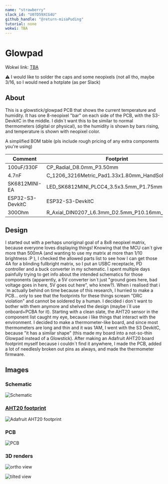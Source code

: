 ```yaml
---
name: "strawberry"
slack_id: "U07D59XCG4U"
github_handle: "@return-misaPuding"
tutorial: none
wokwi: TBA
---
```


# Glowpad

Wokwi link: [TBA](https://wokwi.com/projects/XXXXXX)

<!-- Uncomment the line below if you need a soldering iron -->
⚠️ I would like to solder the caps and some neopixels (not all tho, maybe 3/16, so I would need a hotplate (as per Slack)

## About

This is a glowstick/glowpad PCB that shows the current temperature and humidity. It has one 8-neopixel "bar" on each side of the PCB, with the S3-DevkitC in the middle. I didn´t want this to be similar to normal thermometers (digital or physical), so the humidity is shown by bars rising, and temperature is shown with neopixel color.

A simplified BOM table
(pls include rough pricing of any extra components you're using)

<!-- Example: -->

| Comment           | Footprint                                      | Quantity | LCSC     | Cost   |
|-------------------|------------------------------------------------|----------|----------|--------|
| 100uF/330F             | CP_Radial_D8.0mm_P3.50mm    | 2        | C112510/C383041   | 0.033$/0.036$ | 
| 4.7nF             | C_1206_3216Metric_Pad1.33x1.80mm_HandSolder    | 16        | C1538    | 0.0011$|
| SK6812MINI-EA           | LED_SK6812MINI_PLCC4_3.5x3.5mm_P1.75mm             | 16        |          |
| ESP32-S3-DevkitC   | ESP32-S3-DevkitC                                | 1        | [allegro, N8R8 i think](https://allegro.cz/nabidka/modul-esp32-s3-devkitc-1-wroom-1-n16r8-16mb-flash-wifi-bluetooth-usb-c-17303767653)          | 13+2$ | |Adafruit AHT20 board         | Adafruit_AHT20                         | 1        | [Botland.cz](https://botland.cz/multifunkcni-senzory/17199-aht20-snimac-teploty-a-vlhkosti-i2c-adafruit-4566-5904422364311.html)         | 6$+4$ shipping |
| 300Ohm            | R_Axial_DIN0207_L6.3mm_D2.5mm_P10.16mm_Horizontal | 2       |          |       | 

## Design

I started out with a perhaps unoriginal goal of a 8x8 neopixel matrix, because everyone loves displaying things! Knowing that the MCU can´t give more than 500mA (and wanting to use my matrix at more than 1/10 brightness :P ), I checked the allowed parts list to see how I can get those 4A for a blinding fullbright matrix, so I put an USBC receptacle, PD controller and a buck converter in my schematic. I spent multiple days painfully trying to get info about the intended schematics for those components (apparently, a 5V converter isn´t just "ground goes here, bad voltage goes in here, 5V goes out here", who knew?).
When i realised that i´m actually behind on time because of this research, I hurried to make a PCB... only to see that the footprints for these things scream "DRC violation" and cannot be soldered by a human. I decided i don´t want to bother with them anymore and shelved the design (maybe i´ll use onboard+PCBA for it).
Starting with a clean slate, the AHT20 sensor in the component list caught my eye, because i like things that interact with the environment. I decided to make a thermometer-like board, and since most thermometers are long and thin and it was 1AM, I went with the S3 DevkitC, because "it has a similar shape" (this made my board into a not-so-thin Glowpad instead of a Glowstick). After making an Adafruit AHT20 board footprint myself because i couldn´t find it anywhere, I made the PCB, added a lot of needlesly broken out pins as always, and made the thermometer firmware.

## Images

### Schematic
![Schematic](img/glowpad_schematic_screenshot.png)

### [AHT20 footprint](src/custom_footprints_Adafruit_AHT20.kicad_mod)
![Adafruit AHT20 footprint](img/glowpad_AHT20_footprint.png)

### PCB

![PCB](img/glowpad_pcb_screenshot.png)

### 3D renders
![ortho view](img/glowpad_3D_full_ortho.png)

![tilted view](img/glowpad_3D_full_rotat.png)

